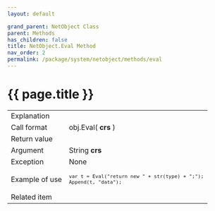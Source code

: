 ```yaml
---
layout: default

grand_parent: NetObject Class
parent: Methods
has_children: false
title: NetObject.Eval Method
nav_order: 2
permalink: /package/system/netobject/methods/eval
---
```

# {{ page.title }}


<table>
  <tr>
    <td>Explanation</td>
    <td colspan="2"></td>
  </tr>
  <tr>
    <td>Call format</td>
    <td colspan="2">obj.Eval( <b>crs</b> )</td>
  </tr>
  <tr>
    <td>Return value</td>
    <td colspan="2"></td>
  </tr>  
  <tr>
    <td>Argument</td>
    <td>String <b>crs</b></td>
    <td></td>
  </tr>
  <tr>
    <td>Exception</td>
    <td colspan="2">None</td>
  </tr>
  <tr>
    <td>Example of use</td>
    <td colspan="2"><code><pre>var t = Eval("return new " + str(type) + ";");
Append(t, "data");</pre></code></td>
  </tr>
  <tr>
    <td>Related item</td>
    <td colspan="2"></td>
  </tr>
</table>



